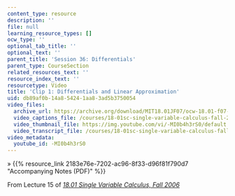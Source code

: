 ```yaml
---
content_type: resource
description: ''
file: null
learning_resource_types: []
ocw_type: ''
optional_tab_title: ''
optional_text: ''
parent_title: 'Session 36: Differentials'
parent_type: CourseSection
related_resources_text: ''
resource_index_text: ''
resourcetype: Video
title: 'Clip 1: Differentials and Linear Approximation'
uid: db89af0b-14a8-5424-1aa8-3ad5b3750054
video_files:
  archive_url: https://archive.org/download/MIT18.01JF07/ocw-18.01-f07-lec15_300k.mp4
  video_captions_file: /courses/18-01sc-single-variable-calculus-fall-2010/e7be900c7dd75500a0e56388fec4cdfb_-MI0b4h3rS0.vtt
  video_thumbnail_file: https://img.youtube.com/vi/-MI0b4h3rS0/default.jpg
  video_transcript_file: /courses/18-01sc-single-variable-calculus-fall-2010/7df414c3b345671e7c1417b30b546c29_-MI0b4h3rS0.pdf
video_metadata:
  youtube_id: -MI0b4h3rS0
---
```


» {{% resource_link 2183e76e-7202-ac96-8f33-d96f81f790d7 "Accompanying Notes (PDF)" %}}

From Lecture 15 of [_18.01 Single Variable Calculus, Fall 2006_](/courses/18-01-single-variable-calculus-fall-2006/video_galleries/video-lectures)